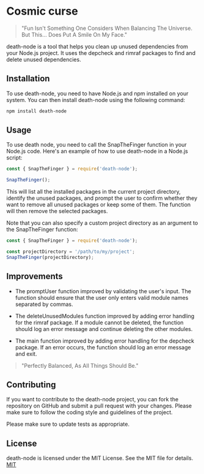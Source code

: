 # Cosmic curse

> "Fun Isn't Something One Considers When Balancing The Universe. But This... Does Put A Smile On My Face." 

death-node is a tool that helps you clean up unused dependencies from your Node.js project. It uses the depcheck and rimraf packages to find and delete unused dependencies.


## Installation

To use death-node, you need to have Node.js and npm installed on your system. You can then install death-node using the following command:

```bash
npm install death-node
```

## Usage

To use death node, you need to call the SnapTheFinger function in your Node.js code. Here's an example of how to use death-node in a Node.js script:

```javascript
const { SnapTheFinger } = require('death-node');

SnapTheFinger();
```
This will list all the installed packages in the current project directory, identify the unused packages, and prompt the user to confirm whether they want to remove all unused packages or keep some of them. The function will then remove the selected packages.

Note that you can also specify a custom project directory as an argument to the SnapTheFinger function:

```javascript
const { SnapTheFinger } = require('death-node');

const projectDirectory = '/path/to/my/project';
SnapTheFinger(projectDirectory);

```

## Improvements
- The promptUser function improved by validating the user's input. The function should ensure that the user only enters valid module names separated by commas.

- The deleteUnusedModules function improved by adding error handling for the rimraf package. If a module cannot be deleted, the function should log an error message and continue deleting the other modules.

- The main function  improved by adding error handling for the depcheck package. If an error occurs, the function should log an error message and exit.


> "Perfectly Balanced, As All Things Should Be."

## Contributing
If you want to contribute to the death-node project, you can fork the repository on GitHub and submit a pull request with your changes. Please make sure to follow the coding style and guidelines of the project.

Please make sure to update tests as appropriate.

## License
death-node is licensed under the MIT License. See the MIT file for details.
[MIT](https://choosealicense.com/licenses/mit/)